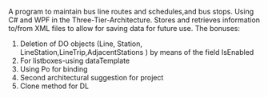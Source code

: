 A program to maintain  bus line routes and schedules,and bus stops.
Using C# and WPF in the Three-Tier-Architecture.
Stores and retrieves information to/from XML files to allow for saving data for future use.
The bonuses:
1. Deletion of  DO objects (Line, Station, LineStation,LineTrip,AdjacentStations ) by means of the field IsEnabled 
2. For listboxes-using dataTemplate
3. Using Po for binding
4. Second architectural suggestion for project
5. Clone method for DL
